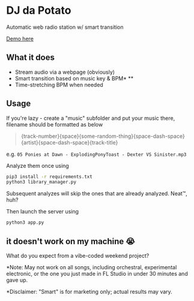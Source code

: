 # DJ da Potato

Automatic web radio station w/ smart transition

[Demo here](https://listen2pad.online)

## What it does

- Stream audio via a webpage (obviously)
- Smart transition based on music key & BPM* **
- Time-stretching BPM when needed

## Usage

If you're lazy - create a "music" subfolder and put your music there, filename should be formatted as below

> {track-number}{space}{some-random-thing}{space-dash-space}{artist}{space-dash-space}{track-title}

e.g. `05 Ponies at Dawn - ExplodingPonyToast - Dexter VS Sinister.mp3`

Analyze them once using

```bash
pip3 install -r requirements.txt
python3 library_manager.py
```

Subsequent analyzes will skip the ones that are already analyzed. Neat™, huh?

Then launch the server using

```bash
python3 app.py
```

## it doesn't work on my machine 😭

What do you expect from a vibe-coded weekend project?

*Note: May not work on all songs, including orchestral, experimental electronic, or the one you just made in FL Studio in under 30 minutes and gave up.

*Disclaimer: "Smart" is for marketing only; actual results may vary.
